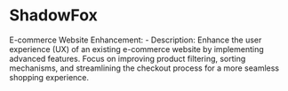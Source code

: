 # ShadowFox
E-commerce Website Enhancement: - Description: Enhance the user experience (UX) of an existing e-commerce website by implementing advanced features. Focus on improving product filtering, sorting mechanisms, and streamlining the checkout process for a more seamless shopping experience.
